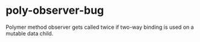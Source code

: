 # poly-observer-bug
Polymer method observer gets called twice if two-way binding is used on a mutable data child.
